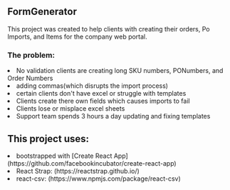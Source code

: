 ## FormGenerator

This project was created to help clients with creating their orders, Po Imports, and Items for the company web portal.

### The problem:
<li>No validation clients are creating long SKU numbers, PONumbers, and Order Numbers</li>
<li>adding commas(which disrupts the import process)</li> 
<li>certain clients don't have excel or struggle with templates</li>
<li>Clients create there own fields which causes imports to fail</li>
<li>Clients lose or misplace excel sheets</li>
<li>Support team spends 3 hours a day updating and fixing templates</li>
  
## This project uses:

<li>bootstrapped with [Create React App](https://github.com/facebookincubator/create-react-app)</li>
<li>React Strap: (https://reactstrap.github.io/)</li>
<li>react-csv: (https://www.npmjs.com/package/react-csv)</li>






